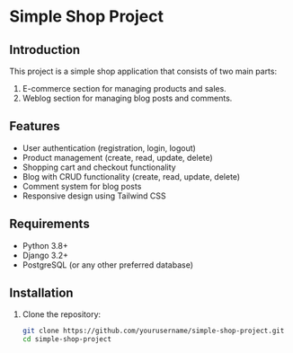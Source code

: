 # Simple Shop Project

## Introduction
This project is a simple shop application that consists of two main parts:
1. E-commerce section for managing products and sales.
2. Weblog section for managing blog posts and comments.

## Features
- User authentication (registration, login, logout)
- Product management (create, read, update, delete)
- Shopping cart and checkout functionality
- Blog with CRUD functionality (create, read, update, delete)
- Comment system for blog posts
- Responsive design using Tailwind CSS

## Requirements
- Python 3.8+
- Django 3.2+
- PostgreSQL (or any other preferred database)

## Installation
1. Clone the repository:
   ```bash
   git clone https://github.com/yourusername/simple-shop-project.git
   cd simple-shop-project
